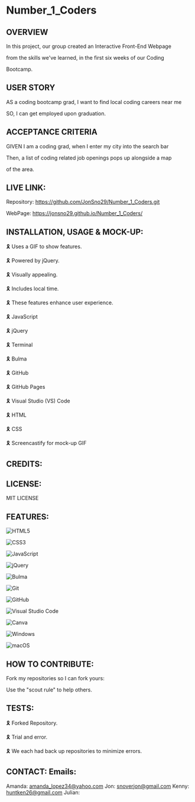 # Number_1_Coders

## OVERVIEW

In this project, our group created an Interactive Front-End Webpage 

from the skills we've learned, in the first six weeks of our Coding 

Bootcamp. 

## USER STORY

AS a coding bootcamp grad, I want to find local coding careers near me

SO, I can get employed upon graduation.

## ACCEPTANCE CRITERIA

GIVEN I am a coding grad, when I enter my city into the search bar

Then, a list of coding related job openings pops up alongside a map 

of the area.


## LIVE LINK:

Repository: https://github.com/JonSno29/Number_1_Coders.git

WebPage: https://jonsno29.github.io/Number_1_Coders/

## INSTALLATION, USAGE & MOCK-UP:

🎗 Uses a GIF to show features.

🎗 Powered by jQuery.

🎗 Visually appealing.

🎗 Includes local time.

🎗 These features enhance user experience.

🎗 JavaScript

🎗 jQuery

🎗 Terminal

🎗 Bulma

🎗 GitHub

🎗 GitHub Pages

🎗 Visual Studio (VS) Code

🎗 HTML

🎗 CSS

🎗 Screencastify for mock-up GIF

## CREDITS:

## LICENSE:

MIT LICENSE

## FEATURES:

![HTML5](https://img.shields.io/badge/html5-%23E34F26.svg?style=for-the-badge&logo=html5&logoColor=white)

![CSS3](https://img.shields.io/badge/css3-%231572B6.svg?style=for-the-badge&logo=css3&logoColor=white)

![JavaScript](https://img.shields.io/badge/javascript-%23323330.svg?style=for-the-badge&logo=javascript&logoColor=%23F7DF1E)

![jQuery](https://img.shields.io/badge/jquery-%230769AD.svg?style=for-the-badge&logo=jquery&logoColor=white)

![Bulma](https://img.shields.io/badge/bulma-00D0B1?style=for-the-badge&logo=bulma&logoColor=white)

![Git](https://img.shields.io/badge/git-%23F05033.svg?style=for-the-badge&logo=git&logoColor=white)

![GitHub](https://img.shields.io/badge/github-%23121011.svg?style=for-the-badge&logo=github&logoColor=white)

![Visual Studio Code](https://img.shields.io/badge/Visual%20Studio%20Code-0078d7.svg?style=for-the-badge&logo=visual-studio-code&logoColor=white)

![Canva](https://img.shields.io/badge/Canva-%2300C4CC.svg?style=for-the-badge&logo=Canva&logoColor=white)

![Windows](https://img.shields.io/badge/Windows-0078D6?style=for-the-badge&logo=windows&logoColor=white)

![macOS](https://img.shields.io/badge/mac%20os-000000?style=for-the-badge&logo=macos&logoColor=F0F0F0)

## HOW TO CONTRIBUTE:

Fork my repositories so I can fork yours:

Use the "scout rule" to help others.

## TESTS:

🎗 Forked Repository.

🎗 Trial and error.

🎗 We each had back up repositories to minimize errors.

## CONTACT: Emails:

Amanda: amanda_lopez34@yahoo.com
Jon: snoverjon@gmail.com
Kenny: huntken26@gmail.com
Julian: 

